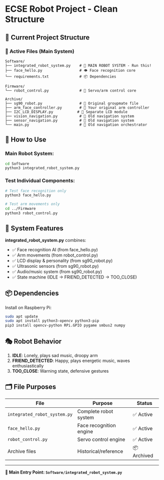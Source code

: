 # ECSE Robot Project - Clean Structure

## 📁 Current Project Structure

### 🚀 **Active Files (Main System)**
```
Software/
├── integrated_robot_system.py    # 🤖 MAIN ROBOT SYSTEM - Run this!
├── face_hello.py                 # 👁️ Face recognition core
└── requirements.txt              # 📦 Dependencies

Firmware/
└── robot_control.py              # 🦾 Servo/arm control core

Archive/
├── sg90_robot.py                 # 📜 Original groupmate file
├── arm_face_controller.py        # 📜 Your original arm controller  
├── I2C_LCD_DISPLAY.py           # 📜 Separate LCD module
├── vision_navigation.py          # 📜 Old navigation system
├── sensor_navigation.py          # 📜 Old navigation system
└── main.py                       # 📜 Old navigation orchestrator
```

## 🎯 **How to Use**

### **Main Robot System:**
```bash
cd Software
python3 integrated_robot_system.py
```

### **Test Individual Components:**
```bash
# Test face recognition only
python3 face_hello.py

# Test arm movements only  
cd ../Firmware
python3 robot_control.py
```

## 🤖 **System Features**

**integrated_robot_system.py** combines:
- ✅ Face recognition AI (from face_hello.py)
- ✅ Arm movements (from robot_control.py)  
- ✅ LCD display & personality (from sg90_robot.py)
- ✅ Ultrasonic sensors (from sg90_robot.py)
- ✅ Audio/music system (from sg90_robot.py)
- ✅ State machine (IDLE → FRIEND_DETECTED → TOO_CLOSE)

## 📦 **Dependencies**

Install on Raspberry Pi:
```bash
sudo apt update
sudo apt install python3-opencv python3-pip
pip3 install opencv-python RPi.GPIO pygame smbus2 numpy
```

## 🎭 **Robot Behavior**

1. **IDLE**: Lonely, plays sad music, droopy arm
2. **FRIEND_DETECTED**: Happy, plays energetic music, waves enthusiastically  
3. **TOO_CLOSE**: Warning state, defensive gestures

## 🗂️ **File Purposes**

| File | Purpose | Status |
|------|---------|--------|
| `integrated_robot_system.py` | Complete robot system | ✅ Active |
| `face_hello.py` | Face recognition engine | ✅ Active |
| `robot_control.py` | Servo control engine | ✅ Active |
| Archive files | Historical/reference | 📦 Archived |

---

**🎯 Main Entry Point: `Software/integrated_robot_system.py`**
